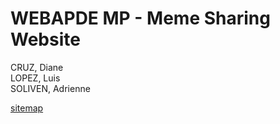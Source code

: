 # WEBAPDE MP - Meme Sharing Website

CRUZ, Diane  
LOPEZ, Luis  
SOLIVEN, Adrienne  

[sitemap](https://toast22a.github.io/webapde-meme/sitemap.html)

